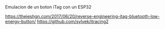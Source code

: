 Emulacion de un boton iTag con un ESP32

https://thejeshgn.com/2017/06/20/reverse-engineering-itag-bluetooth-low-energy-button/
https://github.com/sylvek/itracing2

